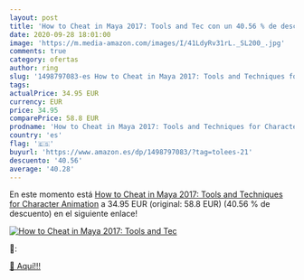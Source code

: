 ```yaml
---
layout: post
title: 'How to Cheat in Maya 2017: Tools and Tec con un 40.56 % de descuento'
date: 2020-09-28 18:01:00
image: 'https://m.media-amazon.com/images/I/41LdyRv31rL._SL200_.jpg'
comments: true
category: ofertas
author: ring
slug: '1498797083-es How to Cheat in Maya 2017: Tools and Techniques for...'
tags: 
actualPrice: 34.95 EUR
currency: EUR
price: 34.95
comparePrice: 58.8 EUR
prodname: 'How to Cheat in Maya 2017: Tools and Techniques for Character Animation'
country: 'es'
flag: '🇪🇸'
buyurl: 'https://www.amazon.es/dp/1498797083/?tag=tolees-21'
descuento: '40.56'
average: '40.28'
---
```


En este momento está [How to Cheat in Maya 2017: Tools and Techniques for Character Animation](https://www.amazon.es/dp/1498797083/?tag=tolees-21) a 34.95 EUR (original: 58.8 EUR) (40.56 %  de descuento) en el siguiente enlace!

[![How to Cheat in Maya 2017: Tools and Tec](https://m.media-amazon.com/images/I/41LdyRv31rL._SL200_.jpg)](https://www.amazon.es/dp/1498797083/?tag=tolees-21)

🔎:


[🛒 Aquí!!!](https://www.amazon.es/dp/1498797083/?tag=tolees-21)
